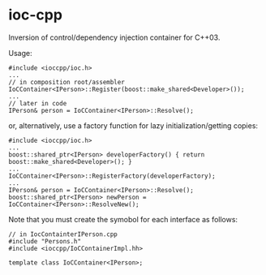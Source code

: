 ioc-cpp
=======

Inversion of control/dependency injection container for C++03.

Usage:

    #include <ioccpp/ioc.h>
    ...
    // in composition root/assembler
    IoCContainer<IPerson>::Register(boost::make_shared<Developer>());
    ...
    // later in code
    IPerson& person = IoCContainer<IPerson>::Resolve();

or, alternatively, use a factory function for lazy initialization/getting copies:

    #include <ioccpp/ioc.h>
    ...
    boost::shared_ptr<IPerson> developerFactory() { return boost::make_shared<Developer>(); }
    ...
    IoCContainer<IPerson>::RegisterFactory(developerFactory);
    ...
    IPerson& person = IoCContainer<IPerson>::Resolve();
    boost::shared_ptr<IPerson> newPerson = IoCContainer<IPerson>::ResolveNew();

Note that you must create the symobol for each interface as follows:

    // in IocContainterIPerson.cpp
    #include "Persons.h"
    #include <ioccpp/IoCContainerImpl.hh>
    
    template class IoCContainer<IPerson>;
